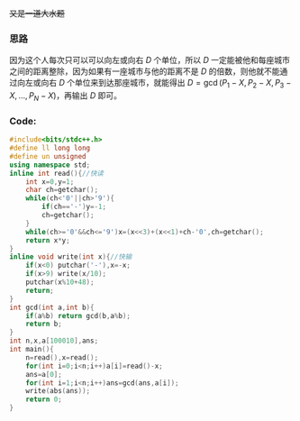~~又是一道大水题~~
### 思路
因为这个人每次只可以可以向左或向右 $D$ 个单位，所以 $D$ 一定能被他和每座城市之间的距离整除，因为如果有一座城市与他的距离不是 $D$ 的倍数，则他就不能通过向左或向右 $D$ 个单位来到达那座城市，就能得出 $D=\gcd (P_1-X,P_2-X,P_3-X,...,P_N-X)$，再输出 $D$ 即可。
### Code:
```c++
#include<bits/stdc++.h>
#define ll long long
#define un unsigned
using namespace std;   
inline int read(){//快读 
	int x=0,y=1;
	char ch=getchar();
	while(ch<'0'||ch>'9'){
		if(ch=='-')y=-1;
		ch=getchar();
	}
	while(ch>='0'&&ch<='9')x=(x<<3)+(x<<1)+ch-'0',ch=getchar();
	return x*y;
}      
inline void write(int x){//快输 
	if(x<0) putchar('-'),x=-x;
	if(x>9) write(x/10);
	putchar(x%10+48);
	return;
} 
int gcd(int a,int b){
	if(a%b) return gcd(b,a%b);
	return b;
}        
int n,x,a[100010],ans;
int main(){
	n=read(),x=read();
	for(int i=0;i<n;i++)a[i]=read()-x;
	ans=a[0];
	for(int i=1;i<n;i++)ans=gcd(ans,a[i]); 
	write(abs(ans));
	return 0;
}

```
